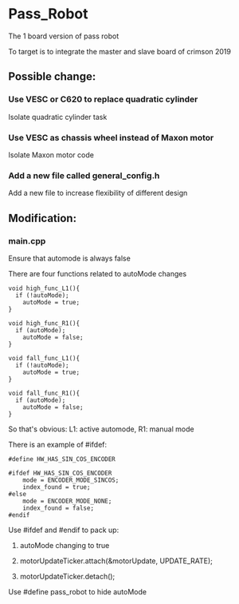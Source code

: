 # Pass_Robot
The 1 board version of pass robot

To target is to integrate the master and slave board of crimson 2019

## Possible change:

### Use VESC or C620 to replace quadratic cylinder

Isolate quadratic cylinder task

### Use VESC as chassis wheel instead of Maxon motor

Isolate Maxon motor code

### Add a new file called general_config.h

Add a new file to increase flexibility of different design

## Modification: 

### main.cpp

Ensure that automode is always false

There are four functions related to autoMode changes
~~~
void high_func_L1(){
  if (!autoMode);
    autoMode = true;
}
~~~
~~~
void high_func_R1(){
  if (autoMode);
    autoMode = false;
}
~~~
~~~
void fall_func_L1(){
  if (!autoMode);
    autoMode = true;
}
~~~
~~~
void fall_func_R1(){
  if (autoMode);
    autoMode = false;
}
~~~
So that's obvious: L1: active automode, R1: manual mode

There is an example of #ifdef:

~~~
#define HW_HAS_SIN_COS_ENCODER

#ifdef HW_HAS_SIN_COS_ENCODER
	mode = ENCODER_MODE_SINCOS;
	index_found = true;
#else
	mode = ENCODER_MODE_NONE;
	index_found = false;
#endif
~~~

Use #ifdef and #endif to pack up:

1. autoMode changing to true 

2. motorUpdateTicker.attach(&motorUpdate, UPDATE_RATE);

3. motorUpdateTicker.detach();

Use #define pass_robot to hide autoMode
